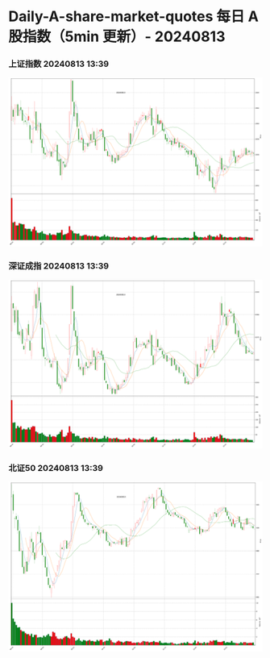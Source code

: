 
# Daily-A-share-market-quotes 每日 A 股指数（5min 更新）- 20240813

### 上证指数 20240813 13:39
![](./fig/2024/8/20240813-sh000001.png)

### 深证成指 20240813 13:39
![](./fig/2024/8/20240813-sz399001.png)

### 北证50 20240813 13:39
![](./fig/2024/8/20240813-bj899050.png)

